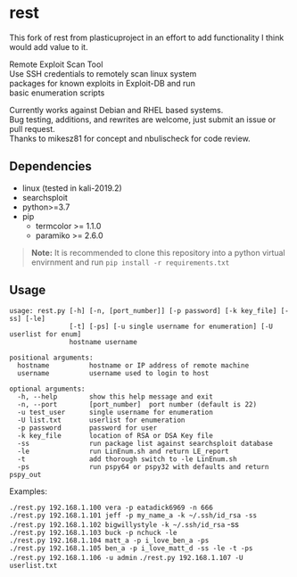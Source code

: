 # rest
This fork of rest from plasticuproject in an effort to add functionality I think would add value to it. 

Remote Exploit Scan Tool <br /> 
Use SSH credentials to remotely scan linux system <br />
packages for known exploits in Exploit-DB and run <br />
basic enumeration scripts <br />

Currently works against Debian and RHEL based systems. <br />
Bug testing, additions, and rewrites are welcome, just submit an issue or pull request. <br />
Thanks to mikesz81 for concept and nbulischeck for code review. <br />

## Dependencies

* linux (tested in kali-2019.2)
* searchsploit
* python>=3.7
* pip
    * termcolor >= 1.1.0
    * paramiko >= 2.6.0

> **Note:**
> It is recommended to clone this repository into a python virtual <br /> 
> envirnment and run `pip install -r requirements.txt`

## Usage

```
usage: rest.py [-h] [-n, [port_number]] [-p password] [-k key_file] [-ss] [-le]
               [-t] [-ps] [-u single username for enumeration] [-U userlist for enum]
               hostname username

positional arguments:
  hostname          hostname or IP address of remote machine
  username          username used to login to host

optional arguments:
  -h, --help        show this help message and exit
  -n, --port        [port_number]  port number (default is 22)
  -u test_user      single username for enumeration
  -U list.txt       userlist for enumeration
  -p password       password for user
  -k key_file       location of RSA or DSA Key file
  -ss               run package list against searchsploit database
  -le               run LinEnum.sh and return LE_report
  -t                add thorough switch to -le LinEnum.sh
  -ps               run pspy64 or pspy32 with defaults and return pspy_out
```

Examples:

`./rest.py 192.168.1.100 vera -p eatadick6969 -n 666` <br />
`./rest.py 192.168.1.101 jeff -p my_name_a -k ~/.ssh/id_rsa -ss` <br />
`./rest.py 192.168.1.102 bigwillystyle -k ~/.ssh/id_rsa` -ss <br />
`./rest.py 192.168.1.103 buck -p nchuck -le` <br />
`./rest.py 192.168.1.104 matt_a -p i_love_ben_a -ps` <br />
`./rest.py 192.168.1.105 ben_a -p i_love_matt_d -ss -le -t -ps`
`./rest.py 192.168.1.106 -u admin`
`./rest.py 192.168.1.107 -U userlist.txt`
